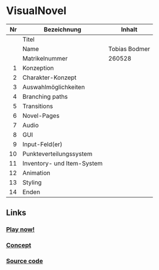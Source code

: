 # VisualNovel
| Nr | Bezeichnung                      | Inhalt |
|---:|----------------------------------|------|
|    | Titel                            |   |
|    | Name                             | Tobias Bodmer |
|    | Matrikelnummer                   | 260528 |
|  1 | Konzeption                       |  |
|  2 | Charakter-Konzept                |  |  
|  3 | Auswahlmöglichkeiten             |  |
|  4 | Branching paths                  |  |
|  5 | Transitions                      |  |
|  6 | Novel-Pages                      |  |
|  7 | Audio                            |  |
|  8 | GUI                              |  |
|  9 | Input-Feld(er)                   |  |
|  10 | Punkteverteilungssystem         |  |
|  11 | Inventory- und Item-System      |  |
| 12 | Animation                        |  |
| 13 | Styling                          |  |
| 14 | Enden                            |                                                                             

## Links
### [Play now!](https://tobias-bodmer.github.io/VisualNovel/Endabgabe/)

### [Concept]()

### [Source code]()
